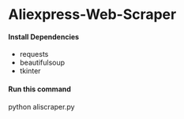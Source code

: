 # Aliexpress-Web-Scraper

#### Install Dependencies
* requests
* beautifulsoup
* tkinter

#### Run this command
python aliscraper.py
